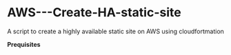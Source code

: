 # AWS---Create-HA-static-site
A script to create a highly available static site on AWS using cloudfortmation

__**Prequisites**__
